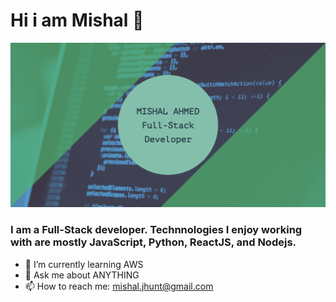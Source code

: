 # Hi i am Mishal 👋
<img src="https://github.com/getsomex/getsomex/blob/main/mishal-ahmed-fullstack-dev.png" alt="Mishal Ahmed - Full-Stack developer">

### I am a  Full-Stack developer. Technnologies I enjoy working with are mostly JavaScript, Python, ReactJS, and Nodejs.

- 🌱 I’m currently learning AWS
- 💬 Ask me about ANYTHING
- 📫 How to reach me: mishal.jhunt@gmail.com

